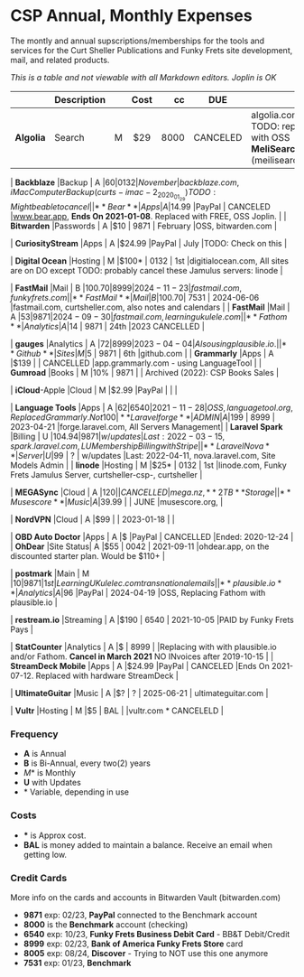 # CSP Annual, Monthly Expenses

The montly and annual supscriptions/memberships for the tools and services for the Curt Sheller Publications and Funky Frets site development, mail, and related products.

*This is a table and not viewable with all Markdown editors. Joplin is OK*

|                       |Description|   | Cost  | cc    | DUE        |                       |
| ----------------------|-----------|:-:|:-----:|------:|------------|:----------------------|
| **Algolia**           |Search     | M |$29    | 8000  | CANCELED   |algolia.com, TODO: replaced with OSS **MeliSearch** (meilisearch.com) |

| **Backblaze**         |Backup     | A |$60    | 0132  | November   |backblaze.com, iMac Computer Backup (curts-imac-2_2020_01_29) TODO: Might be able to cancel |
| **Bear**              |Apps       | A |$14.99 |PayPal | CANCELED   |www.bear.app, **Ends On 2021-01-08**. Replaced with FREE, OSS Joplin.    |
| **Bitwarden**         |Passwords  | A |$10    | 9871  | February   |OSS, bitwarden.com |

| **CuriosityStream**   |Apps       | A |$24.99 |PayPal | July       |TODO: Check on this                       |

| **Digital Ocean**     |Hosting    | M |$100*  | 0132  | 1st        |digitialocean.com, All sites are on DO except TODO: probably cancel these Jamulus servers: linode |

| **FastMail**          |Mail       | B |$100.70| 8999  | 2024-11-23 |fastmail.com, funkyfrets.com |
| **FastMail**          |Mail       | B |$100.70| 7531  | 2024-06-06 |fastmail.com, curtsheller.com, also notes and calendars |
| **FastMail**          |Mail       | A |$53    | 9871  | 2024-09-30 |fastmail.com, learningukulele.com |
| **Fathom**            |Analytics  | A |$14    | 9871  | 24th       |2023 CANCELLED  |

| **gauges**            |Analytics  | A |$72    | 8999  | 2023-04-04|Also using plausible.io. |
| **Github**            |Sites      | M |$5     | 9871  | 6th       |github.com |
| **Grammarly**         |Apps       | A |$139   |       | CANCELLED |app.grammarly.com - using LanguageTool |
| **Gumroad**           |Books      | M |10%    | 9871  |           | Archived (2022): CSP Books Sales |

| **iCloud**-Apple      |Cloud      | M |$2.99  |PayPal |           | |

| **Language Tools**    |Apps       | A |$62    | 6540  | 2021-11-28 |OSS, languagetool.org, Replaced Grammarly. Not 100% as good as Grammarly but OSS and cheaper. |
| **Laravel forge**     |ADMIN      | A |$199   | 8999  | 2023-04-21 |forge.laravel.com, All Servers Management|
| **Laravel Spark**     |Billing    | U |$104.94| 9871  | w/updates  |Last: 2022-03-15, spark.laravel.com, LU Membership Billing with Stripe   |
| **Laravel Nova**      |Server     | U |$99    | ?     | w/updates  |Last: 2022-04-11, nova.laravel.com, Site Models Admin          |
| **linode**            |Hosting    | M |$25*   | 0132 | 1st         |linode.com, Funky Frets Jamulus Server, curtsheller-csp-, curtsheller |

| **MEGASync**          |Cloud      | A |$120   |       | CANCELLED  |mega.nz, **2 TB** Storage |
| **Musescore**         |Music      | A |$39.99 |       | JUNE       |musescore.org,  |

| **NordVPN**           |Cloud      | A |$99    |       | 2023-01-18 | |

| **OBD Auto Doctor**   |Apps       | A |$      |PayPal | CANCELLED  |Ended: 2020-12-24 |
| **OhDear**            |Site Status| A |$55    | 0042  | 2021-09-11 |ohdear.app, on the discounted starter plan. Would be $110+ |

| **postmark**          |Main       | M |$10    | 9871  | 1st        |LearningUKulelec.com transnational emails |
| **plausible.io**      |Analytics  | A |$96    |PayPal | 2024-04-19 |OSS, Replacing Fathom with plausible.io |

| **restream.io**       |Streaming  | A |$190   | 6540  | 2021-10-05 |PAID by Funky Frets Pays |

| **StatCounter**       |Analytics  | A |$      | 8999  |            |Replacing with with plausible.io and/or Fathom. **Cancel in March 2021** NO INvoices after 2019-10-15 |
| **StreamDeck Mobile** |Apps       | A |$24.99 |PayPal | CANCELED   |Ends On 2021-07-12. Replaced with hardware StreamDeck    |

| **UltimateGuitar**    |Music      | A |$?     | ?     | 2025-06-21 | ultimateguitar.com |

| **Vultr**             |Hosting    | M |$5     | BAL   |            |vultr.com * CANCELELD |

### Frequency

 - **A** is Annual
 - **B** is Bi-Annual, every two(2) years
 - *M** is Monthly
 - **U** with Updates
 - \* Variable, depending in use

### Costs

- **\*** is Approx cost.
- **BAL** is money added to maintain a balance. Receive an email when getting low.

### Credit Cards

More info on the cards and accounts in Bitwarden Vault (bitwarden.com)

- **9871** exp: 02/23, **PayPal** connected to the Benchmark account
- **8000** is the **Benchmark** account (checking)
- **6540** exp: 10/23, **Funky Frets Business Debit Card** - BB&T Debit/Credit
- **8999** exp: 02/23, **Bank of America Funky Frets Store** card
- **8005** exp: 08/24, **Discover** - Trying to NOT use this one anymore
- **7531** exp: 01/23, **Benchmark** 
